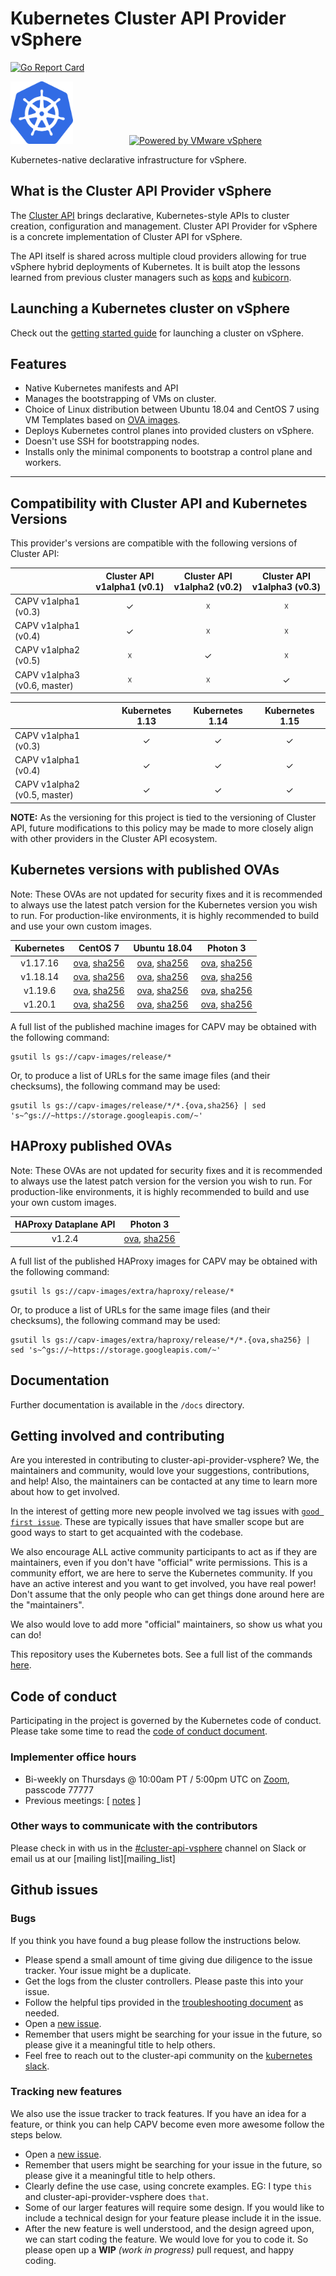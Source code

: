 # Kubernetes Cluster API Provider vSphere

[![Go Report Card](https://goreportcard.com/badge/github.com/kubernetes-sigs/cluster-api-provider-vsphere)](https://goreportcard.com/report/github.com/kubernetes-sigs/cluster-api-provider-vsphere)

<img src="https://github.com/kubernetes/kubernetes/raw/master/logo/logo.png" width="100" height="100" /><a href="https://www.vmware.com/products/vsphere.html"><img height="100" hspace="90px" src="https://i.imgur.com/Wd24COX.png" alt="Powered by VMware vSphere" /></a>

Kubernetes-native declarative infrastructure for vSphere.

## What is the Cluster API Provider vSphere

The [Cluster API][cluster_api] brings declarative, Kubernetes-style APIs to cluster creation, configuration and management. Cluster API Provider for vSphere is a concrete implementation of Cluster API for vSphere.

The API itself is shared across multiple cloud providers allowing for true vSphere hybrid deployments of Kubernetes. It is built atop the lessons learned from previous cluster managers such as [kops][kops] and [kubicorn][kubicorn].

## Launching a Kubernetes cluster on vSphere

Check out the [getting started guide](./docs/getting_started.md) for launching a cluster on vSphere.

## Features

- Native Kubernetes manifests and API
- Manages the bootstrapping of VMs on cluster.
- Choice of Linux distribution between Ubuntu 18.04 and CentOS 7 using VM Templates based on [OVA images](#Kubernetes-versions-with-published-OVAs).
- Deploys Kubernetes control planes into provided clusters on vSphere.
- Doesn't use SSH for bootstrapping nodes.
- Installs only the minimal components to bootstrap a control plane and workers.

------

## Compatibility with Cluster API and Kubernetes Versions

This provider's versions are compatible with the following versions of Cluster API:

|                              | Cluster API v1alpha1 (v0.1) | Cluster API v1alpha2 (v0.2) | Cluster API v1alpha3 (v0.3) |
| ---------------------------- | :-------------------------: | :-------------------------: | :-------------------------: |
| CAPV v1alpha1 (v0.3)         |              ✓              |              ☓              |              ☓              |
| CAPV v1alpha1 (v0.4)         |              ✓              |              ☓              |              ☓              |
| CAPV v1alpha2 (v0.5)         |              ☓              |              ✓              |              ☓              |
| CAPV v1alpha3 (v0.6, master) |              ☓              |              ☓              |              ✓              |

|                              | Kubernetes 1.13 | Kubernetes 1.14 | Kubernetes 1.15 |
| ---------------------------- | :-------------: | :-------------: | :-------------: |
| CAPV v1alpha1 (v0.3)         |        ✓        |        ✓        |        ✓        |
| CAPV v1alpha1 (v0.4)         |        ✓        |        ✓        |        ✓        |
| CAPV v1alpha2 (v0.5, master) |        ✓        |        ✓        |        ✓        |

**NOTE:** As the versioning for this project is tied to the versioning of Cluster API, future modifications to this policy may be made to more closely align with other providers in the Cluster API ecosystem.

## Kubernetes versions with published OVAs

Note: These OVAs are not updated for security fixes and it is recommended to always use the latest patch version for the Kubernetes version you wish to run. For production-like environments, it is highly recommended to build and use your own custom images.

| Kubernetes |                                                                                               CentOS 7                                                                                               |                                                                                                Ubuntu 18.04                                                                                                |                                                                                               Photon 3                                                                                                |
| :--------: | :--------------------------------------------------------------------------------------------------------------------------------------------------------------------------------------------------: | :--------------------------------------------------------------------------------------------------------------------------------------------------------------------------------------------------------: | :---------------------------------------------------------------------------------------------------------------------------------------------------------------------------------------------------: |
|  v1.17.16   |   [ova](https://storage.googleapis.com/capv-images/release/v1.17.16/centos-7-kube-v1.17.16.ova), [sha256](https://storage.googleapis.com/capv-images/release/v1.17.16/centos-7-kube-v1.17.16.ova.sha256)   |   [ova](https://storage.googleapis.com/capv-images/release/v1.17.16/ubuntu-1804-kube-v1.17.16.ova), [sha256](https://storage.googleapis.com/capv-images/release/v1.17.16/ubuntu-1804-kube-v1.17.16.ova.sha256)   | [ova](https://storage.googleapis.com/capv-images/release/v1.17.16/photon-3-kube-v1.17.16.ova), [sha256](https://storage.googleapis.com/capv-images/release/v1.17.16/photon-3-1804-kube-v1.17.16.ova.sha256) |
|  v1.18.14  | [ova](https://storage.googleapis.com/capv-images/release/v1.18.14/centos-7-kube-v1.18.14.ova), [sha256](https://storage.googleapis.com/capv-images/release/v1.18.14/centos-7-kube-v1.18.14.ova.sha256) | [ova](https://storage.googleapis.com/capv-images/release/v1.18.14/ubuntu-1804-kube-v1.18.14.ova), [sha256](https://storage.googleapis.com/capv-images/release/v1.18.14/ubuntu-1804-kube-v1.18.14.ova.sha256) | [ova](https://storage.googleapis.com/capv-images/release/v1.18.14/photon-3-kube-v1.18.14.ova), [sha256](https://storage.googleapis.com/capv-images/release/v1.18.14/photon-3-kube-v1.18.14.ova.sha256)  |
|  v1.19.6   |   [ova](https://storage.googleapis.com/capv-images/release/v1.19.6/centos-7-kube-v1.19.6.ova), [sha256](https://storage.googleapis.com/capv-images/release/v1.19.6/centos-7-kube-v1.19.6.ova.sha256)   |   [ova](https://storage.googleapis.com/capv-images/release/v1.19.6/ubuntu-1804-kube-v1.19.6.ova), [sha256](https://storage.googleapis.com/capv-images/release/v1.19.6/ubuntu-1804-kube-v1.19.6.ova.sha256)   |   [ova](https://storage.googleapis.com/capv-images/release/v1.19.6/photon-3-kube-v1.19.6.ova), [sha256](https://storage.googleapis.com/capv-images/release/v1.19.6/photon-3-kube-v1.19.6.ova.sha256)    |
|  v1.20.1   |   [ova](https://storage.googleapis.com/capv-images/release/v1.20.1/centos-7-kube-v1.20.1.ova), [sha256](https://storage.googleapis.com/capv-images/release/v1.20.1/centos-7-kube-v1.20.1.ova.sha256)   |   [ova](https://storage.googleapis.com/capv-images/release/v1.20.1/ubuntu-1804-kube-v1.20.1.ova), [sha256](https://storage.googleapis.com/capv-images/release/v1.20.1/ubuntu-1804-kube-v1.20.1.ova.sha256)   |   [ova](https://storage.googleapis.com/capv-images/release/v1.20.1/photon-3-kube-v1.20.1.ova), [sha256](https://storage.googleapis.com/capv-images/release/v1.20.1/photon-3-kube-v1.20.1.ova.sha256)    |

A full list of the published machine images for CAPV may be obtained with the following command:

```shell
gsutil ls gs://capv-images/release/*
```

Or, to produce a list of URLs for the same image files (and their checksums), the following command may be used:

```shell
gsutil ls gs://capv-images/release/*/*.{ova,sha256} | sed 's~^gs://~https://storage.googleapis.com/~'
```

## HAProxy published OVAs

Note: These OVAs are not updated for security fixes and it is recommended to always use the latest patch version for the version you wish to run. For production-like environments, it is highly recommended to build and use your own custom images.

| HAProxy Dataplane API | Photon 3 |
|:--------------------: | :------: |
|  v1.2.4  |  [ova](https://storage.googleapis.com/capv-images/extra/haproxy/release/v1.2.4/photon-3-haproxy-v1.2.4.ova), [sha256](https://storage.googleapis.com/capv-images/extra/haproxy/release/v1.2.4/photon-3-haproxy-v1.2.4.ova.sha256)  |

A full list of the published HAProxy images for CAPV may be obtained with the following command:

```shell
gsutil ls gs://capv-images/extra/haproxy/release/*
```

Or, to produce a list of URLs for the same image files (and their checksums), the following command may be used:

```shell
gsutil ls gs://capv-images/extra/haproxy/release/*/*.{ova,sha256} | sed 's~^gs://~https://storage.googleapis.com/~'
```

## Documentation

Further documentation is available in the `/docs` directory.

## Getting involved and contributing

Are you interested in contributing to cluster-api-provider-vsphere? We, the maintainers and community, would love your suggestions, contributions, and help! Also, the maintainers can be contacted at any time to learn more about how to get involved.

In the interest of getting more new people involved we tag issues with [`good first issue`][good_first_issue]. These are typically issues that have smaller scope but are good ways to start to get acquainted with the codebase.

We also encourage ALL active community participants to act as if they are maintainers, even if you don't have "official" write permissions. This is a community effort, we are here to serve the Kubernetes community. If you have an active interest and you want to get involved, you have real power! Don't assume that the only people who can get things done around here are the "maintainers".

We also would love to add more "official" maintainers, so show us what you can do!

This repository uses the Kubernetes bots.  See a full list of the commands [here][prow].

## Code of conduct

Participating in the project is governed by the Kubernetes code of conduct. Please take some time to read the [code of conduct document][code_of_conduct].

### Implementer office hours

- Bi-weekly on Thursdays @ 10:00am PT / 5:00pm UTC on [Zoom][zoom_meeting], passcode 77777
- Previous meetings: \[ [notes][meeting_notes] \]

### Other ways to communicate with the contributors

Please check in with us in the [#cluster-api-vsphere][slack] channel on Slack or email us at our [mailing list][mailing_list]

## Github issues

### Bugs

If you think you have found a bug please follow the instructions below.

- Please spend a small amount of time giving due diligence to the issue tracker. Your issue might be a duplicate.
- Get the logs from the cluster controllers. Please paste this into your issue.
- Follow the helpful tips provided in the [troubleshooting document][troubleshooting] as needed.
- Open a [new issue][new_issue].
- Remember that users might be searching for your issue in the future, so please give it a meaningful title to help others.
- Feel free to reach out to the cluster-api community on the [kubernetes slack][slack_info].

### Tracking new features

We also use the issue tracker to track features. If you have an idea for a feature, or think you can help CAPV become even more awesome follow the steps below.

- Open a [new issue][new_issue].
- Remember that users might be searching for your issue in the future, so please give it a meaningful title to help others.
- Clearly define the use case, using concrete examples. EG: I type `this` and cluster-api-provider-vsphere does `that`.
- Some of our larger features will require some design. If you would like to include a technical design for your feature please include it in the issue.
- After the new feature is well understood, and the design agreed upon, we can start coding the feature. We would love for you to code it. So please open up a **WIP** *(work in progress)* pull request, and happy coding.

<!-- References -->
[cluster_api]: https://github.com/kubernetes-sigs/cluster-api
[code_of_conduct]: https://git.k8s.io/community/code-of-conduct.md
[good_first_issue]: https://github.com/kubernetes-sigs/cluster-api-provider-vsphere/issues?q=is%3Aopen+is%3Aissue+label%3A%22good+first+issue%22
[kops]: https://github.com/kubernetes/kops
[kubicorn]: http://kubicorn.io/
[mailint_list]: https://groups.google.com/forum/#!forum/kubernetes-sig-cluster-lifecycle
[meeting_notes]: https://docs.google.com/document/d/1jQrQiOW75uWraPk4b_LWtCTHwT7EZwrWWwMdxeWOEvk/edit?usp=sharing
[new_issue]: https://github.com/kubernetes-sigs/cluster-api-provider-vsphere/issues/new
[prow]: https://go.k8s.io/bot-commands
[slack]: https://kubernetes.slack.com/messages/CKFGK3SSD
[slack_info]: https://github.com/kubernetes/community/tree/master/communication#communication
[troubleshooting]: ./docs/troubleshooting.md
[zoom_meeting]: https://zoom.us/j/92253194848?pwd=cVVVNDMxeTl1QVJPUlpvLzNSVU1JZz09

<!-- markdownlint-disable-file MD033 -->
